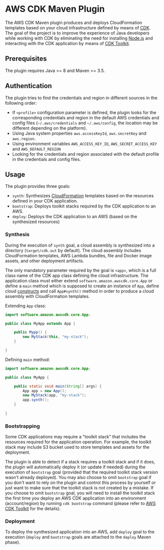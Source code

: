 # AWS CDK Maven Plugin

The AWS CDK Maven plugin produces and deploys CloudFormation templates based on your cloud infrastructure defined by 
means of [CDK][1]. The goal of the project is to improve the experience of Java developers while working with CDK by 
eliminating the need for installing [Node.js][2] and interacting with the CDK application by means of [CDK Toolkit][3].

## Prerequisites

The plugin requires Java >= 8 and Maven >= 3.5.

## Authentication

The plugin tries to find the credentials and region in different sources in the following order:

* If `<profile>` configuration parameter is defined, the plugin looks for the corresponding credentials and region in 
the default AWS credentials and config files (`~/.aws/credentials` and `~/.aws/config`, the location may be different 
depending on the platform). 
* Using Java system properties `aws.accessKeyId`, `aws.secretKey` and `aws.region`.
* Using environment variables `AWS_ACCESS_KEY_ID`, `AWS_SECRET_ACCESS_KEY` and `AWS_DEFAULT_REGION`
* Looking for the credentials and region associated with the default profile in the credentials and config files.

## Usage

The plugin provides three goals:

* `synth`: Synthesizes [CloudFormation][4] templates based on the resources defined in your CDK application.
* `bootstrap`: Deploys toolkit stacks required by the CDK application to an AWS.
* `deploy`: Deploys the CDK application to an AWS (based on the synthesized resources)

### Synthesis

During the execution of `synth` goal, a cloud assembly is synthesized into a directory (`target/cdk.out` by default). 
The cloud assembly includes CloudFormation templates, AWS Lambda bundles, file and Docker image assets, and other 
deployment artifacts.

The only mandatory parameter required by the goal is `<app>`, which is a full class name of the CDK app class defining 
the cloud infrastructure. The application class must either extend `software.amazon.awscdk.core.App` or define a 
`main` method which is supposed to create an instance of `App`, define cloud [constructs][5] and call `App#synth()` 
method in order to produce a cloud assembly with CloudFormation templates.

Extending `App` class:
```java
import software.amazon.awscdk.core.App;

public class MyApp extends App {

    public Mypp() {
        new MyStack(this, "my-stack");
    }

}
```

Defining `main` method:

```java
import software.amazon.awscdk.core.App;

public class MyApp {

    public static void main(String[] args) {
        App app = new App();
        new MyStack(app, "my-stack");
        app.synth();
    }
    
}
```

### Bootstrapping

Some CDK applications may require a "toolkit stack" that includes the resources required for the application operation. 
For example, the toolkit stack may include S3 bucket used to store templates and assets for the deployment.

The plugin is able to detect if a stack requires a toolkit stack and if it does, the plugin will automatically deploy it 
(or update if needed) during the execution of `bootstrap` goal (provided that the required toolkit stack version wasn't 
already deployed). You may also choose to omit `bootstrap` goal if you don't want to rely on the plugin and control this 
process by yourself or just want to make sure that the toolkit stack is not created by a mistake. If you choose to omit 
`bootstrap` goal, you will need to install the toolkit stack the first time you deploy an AWS CDK application into an 
environment (account/region) by running `cdk bootstrap` command (please refer to [AWS CDK Toolkit][3] for the details).

### Deployment

To deploy the synthesized application into an AWS, add `deploy` goal to the execution (`deploy` and `bootstrap` goals are
attached to the `deploy` Maven phase).

[1]: https://aws.amazon.com/cdk/
[2]: https://nodejs.org/en/download
[3]: https://docs.aws.amazon.com/cdk/latest/guide/tools.html#cli
[4]: https://aws.amazon.com/cloudformation/
[5]: https://docs.aws.amazon.com/cdk/latest/guide/constructs.html